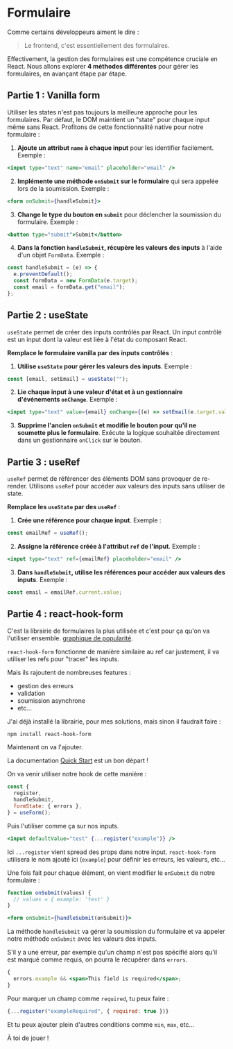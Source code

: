 # Formulaire

Comme certains développeurs aiment le dire :

> Le frontend, c'est essentiellement des formulaires.

Effectivement, la gestion des formulaires est une compétence cruciale en React. Nous allons explorer **4 méthodes différentes** pour gérer les formulaires, en avançant étape par étape.

## Partie 1 : Vanilla form

Utiliser les states n'est pas toujours la meilleure approche pour les formulaires. Par défaut, le DOM maintient un "state" pour chaque input même sans React. Profitons de cette fonctionnalité native pour notre formulaire :

1. **Ajoute un attribut `name` à chaque input** pour les identifier facilement. Exemple :

```jsx
<input type="text" name="email" placeholder="email" />
```

2. **Implémente une méthode `onSubmit` sur le formulaire** qui sera appelée lors de la soumission. Exemple :

```jsx
<form onSubmit={handleSubmit}>
```

3. **Change le type du bouton en `submit`** pour déclencher la soumission du formulaire. Exemple :

```jsx
<button type="submit">Submit</button>
```

4. **Dans la fonction `handleSubmit`, récupère les valeurs des inputs** à l'aide d'un objet `FormData`. Exemple :

```jsx
const handleSubmit = (e) => {
  e.preventDefault();
  const formData = new FormData(e.target);
  const email = formData.get("email");
};
```

## Partie 2 : useState

`useState` permet de créer des inputs contrôlés par React. Un input contrôlé est un input dont la valeur est liée à l'état du composant React.

**Remplace le formulaire vanilla par des inputs contrôlés** :

1. **Utilise `useState` pour gérer les valeurs des inputs**. Exemple :

```jsx
const [email, setEmail] = useState("");
```

2. **Lie chaque input à une valeur d'état et à un gestionnaire d'événements `onChange`**. Exemple :

```jsx
<input type="text" value={email} onChange={(e) => setEmail(e.target.value)} />
```

3. **Supprime l'ancien `onSubmit` et modifie le bouton pour qu'il ne soumette plus le formulaire**. Exécute la logique souhaitée directement dans un gestionnaire `onClick` sur le bouton.

## Partie 3 : useRef

`useRef` permet de référencer des éléments DOM sans provoquer de re-render. Utilisons `useRef` pour accéder aux valeurs des inputs sans utiliser de state.

**Remplace les `useState` par des `useRef`** :

1. **Crée une référence pour chaque input**. Exemple :

```jsx
const emailRef = useRef();
```

2. **Assigne la référence créée à l'attribut `ref` de l'input**. Exemple :

```jsx
<input type="text" ref={emailRef} placeholder="email" />
```

3. **Dans `handleSubmit`, utilise les références pour accéder aux valeurs des inputs**. Exemple :

```jsx
const email = emailRef.current.value;
```

## Partie 4 : react-hook-form

C'est la librairie de formulaires la plus utilisée et c'est pour ça qu'on va l'utiliser ensemble. [graphique de popularité](https://npmtrends.com/@tanstack/react-form-vs-formik-vs-react-hook-form-vs-redux-form).

`react-hook-form` fonctionne de manière similaire au ref car justement, il va utiliser les refs pour "tracer" les inputs.

Mais ils rajoutent de nombreuses features :

- gestion des erreurs
- validation
- soumission asynchrone
- etc...

J'ai déjà installé la librairie, pour mes solutions, mais sinon il faudrait faire :

```bash
npm install react-hook-form
```

Maintenant on va l'ajouter.

La documentation [Quick Start](https://react-hook-form.com/get-started#Quickstart) est un bon départ !

On va venir utiliser notre hook de cette manière :

```js
const {
  register,
  handleSubmit,
  formState: { errors },
} = useForm();
```

Puis l'utiliser comme ça sur nos inputs.

```jsx
<input defaultValue="test" {...register("example")} />
```

Ici `...register` vient spread des props dans notre input. `react-hook-form` utilisera le nom ajouté ici (`example`) pour définir les erreurs, les valeurs, etc...

Une fois fait pour chaque élément, on vient modifier le `onSubmit` de notre formulaire :

```jsx
function onSubmit(values) {
  // values = { example: 'test' }
}

<form onSubmit={handleSubmit(onSubmit)}>
```

La méthode `handleSubmit` va gérer la soumission du formulaire et va appeler notre méthode `onSubmit` avec les valeurs des inputs.

S'il y a une erreur, par exemple qu'un champ n'est pas spécifié alors qu'il est marqué comme requis, on pourra le récupérer dans `errors`.

```jsx
{
  errors.example && <span>This field is required</span>;
}
```

Pour marquer un champ comme `required`, tu peux faire :

```jsx
{...register("exampleRequired", { required: true })}
```

Et tu peux ajouter plein d'autres conditions comme `min`, `max`, etc...

À toi de jouer !
